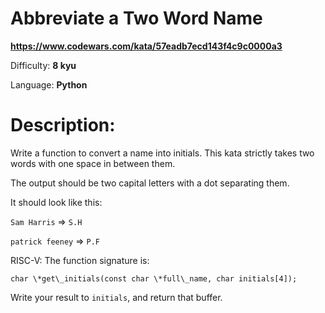# Abbreviate a Two Word Name

**<https://www.codewars.com/kata/57eadb7ecd143f4c9c0000a3>**

Difficulty: **8 kyu**

Language: **Python**

# Description:

Write a function to convert a name into initials. This kata strictly takes two words with one space in between them.


The output should be two capital letters with a dot separating them.


It should look like this:


`Sam Harris` => `S.H`


`patrick feeney` => `P.F`


RISC-V: The function signature is:



```
char \*get\_initials(const char \*full\_name, char initials[4]);

```

Write your result to `initials`, and return that buffer.


